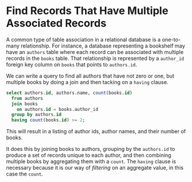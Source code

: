 # Find Records That Have Multiple Associated Records

A common type of table association in a relational database is a one-to-many relationship. For instance, a database representing a bookshelf may have an `authors` table where each record can be associated with multiple records in the `books` table. That relationship is represented by a `author_id` foreign key column on `books` that points to `authors.id`.

We can write a query to find all authors that have not zero or one, but multiple books by doing a join and then tacking on a `having` clause.

```sql
select authors.id, authors.name, count(books.id)
  from authors
  join books
    on authors.id = books.author_id
  group by authors.id
  having count(books.id) >= 2;
```

This will result in a listing of author ids, author names, and their number of books.

It does this by joining books to authors, grouping by the `authors.id` to produce a set of records unique to each author, and then combining multiple books by aggregating them with a `count`. The `having` clause is necessary because it is our way of _filtering_ on an aggregate value, in this case the `count`.
